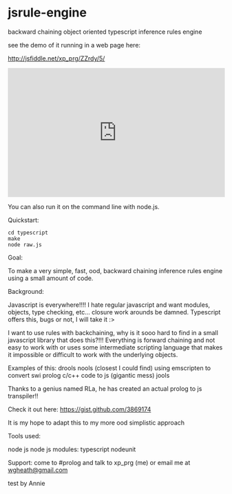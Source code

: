 jsrule-engine
=============

backward chaining object oriented typescript inference rules engine

see the demo of it running in a web page here:

http://jsfiddle.net/xp_prg/ZZrdy/5/

<iframe style="width: 100%; height: 300px" src="http://jsfiddle.net/xp_prg/ZZrdy/5/embedded/" allowfullscreen="allowfullscreen" frameborder="0"></iframe>

You can also run it on the command line with node.js.

Quickstart:

```
cd typescript
make
node raw.js
```

Goal:

To make a very simple, fast, ood, backward chaining inference rules engine using a small amount of code.

Background:

Javascript is everywhere!!!!  I hate regular javascript and want modules, objects, type checking,
etc... closure work arounds be damned.  Typescript offers this, bugs or not, I will take it :>

I want to use rules with backchaining, why is it sooo hard to find in a small javascript
library that does this?!!!  Everything is forward chaining and not easy to work with or uses some 
intermediate scripting language that makes it impossible or difficult to work with the underlying
objects.

Examples of this:
drools
nools (closest I could find)
using emscripten to convert swi prolog c/c++ code to js (gigantic mess)
jools

Thanks to a genius named RLa, he has created an actual prolog to js transpiler!!

Check it out here: https://gist.github.com/3869174

It is my hope to adapt this to my more ood simplistic approach

Tools used:

node js
node js modules:
  typescript
  nodeunit

Support:
  come to #prolog and talk to xp_prg (me) or email me at wgheath@gmail.com

  test by Annie